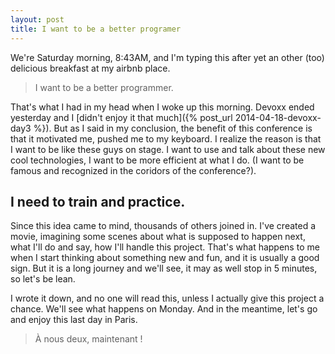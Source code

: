 ```yaml
---
layout: post
title: I want to be a better programer
---
```


We're Saturday morning, 8:43AM, and I'm typing this after yet an other (too) delicious breakfast at my airbnb place.

> I want to be a better programmer.

That's what I had in my head when I woke up this morning. Devoxx ended yesterday and I [didn't enjoy it that much]({% post_url 2014-04-18-devoxx-day3 %}). But as I said in my conclusion, the benefit of this conference is that it motivated me, pushed me to my keyboard. I realize the reason is that I want to be like these guys on stage. I want to use and talk about these new cool technologies, I want to be more efficient at what I do. (I want to be famous and recognized in the coridors of the conference?).

## I need to train and practice.

Since this idea came to mind, thousands of others joined in. I've created a movie, imagining some scenes about what is supposed to happen next, what I'll do and say, how I'll handle this project. That's what happens to me when I start thinking about something new and fun, and it is usually a good sign. But it is a long journey and we'll see, it may as well stop in 5 minutes, so let's be lean.

 I wrote it down, and no one will read this, unless I actually give this project a chance. We'll see what happens on Monday. And in the meantime, let's go and enjoy this last day in Paris.

> À nous deux, maintenant !